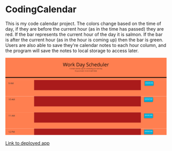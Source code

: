 # CodingCalendar


This is my code calendar project. The colors change based on the time of day, if they are before the current hour (as in the time has passed) they are red. If the bar represents the current hour of the day it is salmon. If the bar is after the current hour (as in the hour is coming up) then the bar is green. Users are also able to save they're calendar notes to each hour column, and the program will save the notes to local storage to access later.

![image](./Screenshot.png)



[Link to deployed app](https://maxdamoe.github.io/CodeQuizProject/)
